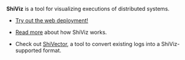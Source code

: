 **ShiViz** is a tool for visualizing executions of distributed systems.

* [Try out the web deployment!](http://bestchai.bitbucket.org/shiviz/)

* [Read more](https://bitbucket.org/bestchai/shiviz/wiki/) about how ShiViz works.

* Check out [ShiVector](https://bitbucket.org/bestchai/shivector/wiki/), a tool
  to convert existing logs into a ShiViz-supported format.


